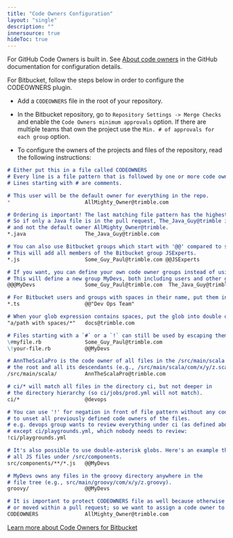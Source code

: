 ```yaml
---
title: "Code Owners Configuration"
layout: "single"
description: ""
innersource: true
hideToc: true
---
```

For GitHub Code Owners is built in. See [About code owners](https://docs.github.com/en/repositories/managing-your-repositorys-settings-and-features/customizing-your-repository/about-code-owners) in the GitHub documentation for configuration details.

For Bitbucket, follow the steps below in order to configure the CODEOWNERS plugin.

- Add a `CODEOWNERS` file in the root of your repository.

- In the Bitbucket repository, go to `Repository Settings -> Merge Checks` and enable the `Code Owners minimum approvals` option. If there are multiple teams that own the project use the `Min. # of approvals for each group` option.

- To configure the owners of the projects and files of the repository, read the following instructions:

```md
# Either put this in a file called CODEOWNERS
# Every line is a file pattern that is followed by one or more code owners.
# Lines starting with # are comments.

# This user will be the default owner for everything in the repo.
*                        AllMighty_Owner@trimble.com

# Ordering is important! The last matching file pattern has the highest precedence.
# So if only a Java file is in the pull request, The_Java_Guy@trimble is the code owner
# and not the default owner AllMighty_Owner@trimble.
*.java                   The_Java_Guy@trimble.com

# You can also use Bitbucket groups which start with '@@' compared to single users.
# This will add all members of the Bitbucket group JSExperts.
*.js                     Some_Guy_Paul@trimble.com @@JSExperts

# If you want, you can define your own code owner groups instead of using Bitbucket groups.
# This will define a new group MyDevs, both including users and other groups:
@@@MyDevs                Some_Guy_Paul@trimble.com  The_Java_Guy@trimble.com @@JSDevs

# For Bitbucket users and groups with spaces in their name, put them into double quotes.
*.ts                     @@"Dev Ops Team"

# When your glob expression contains spaces, put the glob into double quotes.
"a/path with spaces/*"   docs@trimble.com

# Files starting with a `#` or a `!` can still be used by escaping them.
\#myfile.rb              Some_Guy_Paul@trimble.com
\!your-file.rb           @@MyDevs

# AnnTheScalaPro is the code owner of all files in the /src/main/scala directory at
# the root and all its descendants (e.g., /src/main/scala/com/x/y/z.scala).
/src/main/scala/         AnnTheScalaPro@trimble.com

# ci/* will match all files in the directory ci, but not deeper in
# the directory hierarchy (so ci/jobs/prod.yml will not match).
ci/*                     @devops

# You can use '!' for negation in front of file pattern without any code owners afterwards,
# to unset all previously defined code owners of the files.
# e.g. devops group wants to review everything under ci (as defined above),
# except ci/playgrounds.yml, which nobody needs to review:
!ci/playgrounds.yml

# It's also possible to use double-asterisk globs. Here's an example that will match
# all JS files under /src/components.
src/components/**/*.js   @@MyDevs

# MyDevs owns any files in the groovy directory anywhere in the
# file tree (e.g., src/main/groovy/com/x/y/z.groovy).
groovy/                  @@MyDevs

# It is important to protect CODEOWNERS file as well because otherwise it can get deleted
# or moved within a pull request; so we want to assign a code owner to it which can prevent this
CODEOWNERS               AllMighty_Owner@trimble.com
```

[Learn more about Code Owners for Bitbucket](https://mibexsoftware.atlassian.net/wiki/spaces/CODEOWNERS/overview)
